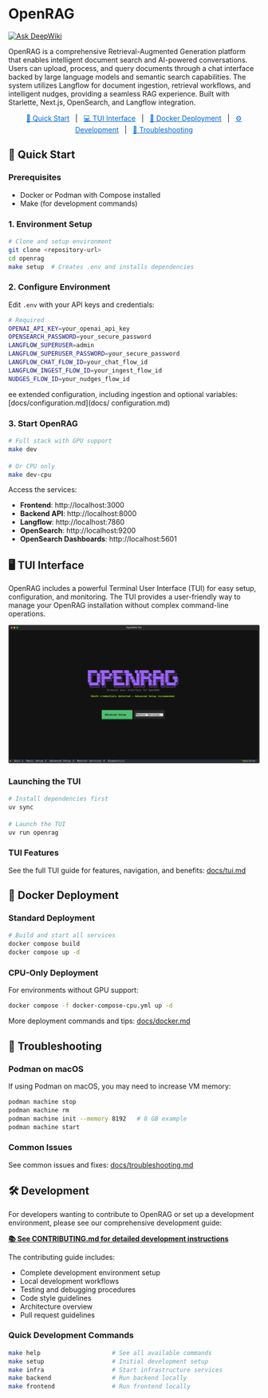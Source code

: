 # OpenRAG

[![Ask DeepWiki](https://deepwiki.com/badge.svg)](https://deepwiki.com/phact/openrag)

OpenRAG is a comprehensive Retrieval-Augmented Generation platform that enables intelligent document search and AI-powered conversations. Users can upload, process, and query documents through a chat interface backed by large language models and semantic search capabilities. The system utilizes Langflow for document ingestion, retrieval workflows, and intelligent nudges, providing a seamless RAG experience. Built with Starlette, Next.js, OpenSearch, and Langflow integration.
<div align="center">
  <a href="#quick-start" style="color: #0366d6;">🚀 Quick Start</a> &nbsp;&nbsp;|&nbsp;&nbsp;
  <a href="#tui-interface" style="color: #0366d6;">💻 TUI Interface</a> &nbsp;&nbsp;|&nbsp;&nbsp;
  <a href="#docker-deployment" style="color: #0366d6;">🐳 Docker Deployment</a> &nbsp;&nbsp;|&nbsp;&nbsp;
  <a href="#development" style="color: #0366d6;">⚙️ Development</a> &nbsp;&nbsp;|&nbsp;&nbsp;
  <a href="#troubleshooting" style="color: #0366d6;">🔧 Troubleshooting</a>
</div>

## 🚀 Quick Start

### Prerequisites

- Docker or Podman with Compose installed
- Make (for development commands)

### 1. Environment Setup

```bash
# Clone and setup environment
git clone <repository-url>
cd openrag
make setup  # Creates .env and installs dependencies
```

### 2. Configure Environment

Edit `.env` with your API keys and credentials:

```bash
# Required
OPENAI_API_KEY=your_openai_api_key
OPENSEARCH_PASSWORD=your_secure_password
LANGFLOW_SUPERUSER=admin
LANGFLOW_SUPERUSER_PASSWORD=your_secure_password
LANGFLOW_CHAT_FLOW_ID=your_chat_flow_id
LANGFLOW_INGEST_FLOW_ID=your_ingest_flow_id
NUDGES_FLOW_ID=your_nudges_flow_id
```
ee extended configuration, including ingestion and optional variables: [docs/configuration.md](docs/
configuration.md)
### 3. Start OpenRAG

```bash
# Full stack with GPU support
make dev

# Or CPU only
make dev-cpu
```

Access the services:
- **Frontend**: http://localhost:3000
- **Backend API**: http://localhost:8000
- **Langflow**: http://localhost:7860
- **OpenSearch**: http://localhost:9200
- **OpenSearch Dashboards**: http://localhost:5601

## 🖥️ TUI Interface

OpenRAG includes a powerful Terminal User Interface (TUI) for easy setup, configuration, and monitoring. The TUI provides a user-friendly way to manage your OpenRAG installation without complex command-line operations.

![OpenRAG TUI Interface](assets/OpenRAG_TUI_2025-09-10T13_04_11_757637.svg)

### Launching the TUI

```bash
# Install dependencies first
uv sync

# Launch the TUI
uv run openrag
```

### TUI Features

See the full TUI guide for features, navigation, and benefits: [docs/tui.md](docs/tui.md)




## 🐳 Docker Deployment

### Standard Deployment

```bash
# Build and start all services
docker compose build
docker compose up -d
```

### CPU-Only Deployment

For environments without GPU support:

```bash
docker compose -f docker-compose-cpu.yml up -d
```

More deployment commands and tips: [docs/docker.md](docs/docker.md)

## 🔧 Troubleshooting

### Podman on macOS

If using Podman on macOS, you may need to increase VM memory:

```bash
podman machine stop
podman machine rm
podman machine init --memory 8192   # 8 GB example
podman machine start
```

### Common Issues

See common issues and fixes: [docs/troubleshooting.md](docs/troubleshooting.md)



## 🛠️ Development

For developers wanting to contribute to OpenRAG or set up a development environment, please see our comprehensive development guide:

**[📚 See CONTRIBUTING.md for detailed development instructions](CONTRIBUTING.md)**

The contributing guide includes:
- Complete development environment setup
- Local development workflows  
- Testing and debugging procedures
- Code style guidelines
- Architecture overview
- Pull request guidelines

### Quick Development Commands

```bash
make help                    # See all available commands
make setup                   # Initial development setup
make infra                   # Start infrastructure services
make backend                 # Run backend locally
make frontend                # Run frontend locally
```
